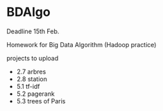 # BDAlgo
Deadline 15th Feb.

Homework for Big Data Algorithm (Hadoop practice)

projects to upload
- 2.7 arbres
- 2.8 station
- 5.1 tf-idf
- 5.2 pagerank
- 5.3 trees of Paris
